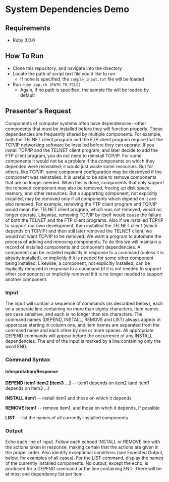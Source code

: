 # System Dependencies Demo

## Requirements
* Ruby 3.0.0

## How To Run
* Clone this repository, and navigate into the directory
* Locate the path of script text file you'd like to run
    - If none is specified, the `sample_input.txt` file will be loaded
* Run `ruby app.rb [PATH_TO_FILE]`
    - Again, if no path is specified, the sample file will be loaded by default

## Presenter's Request
Components of computer systems often have dependencies--other components that must be installed before they will function properly. These dependencies are frequently shared by multiple components. For example, both the TELNET client program and the FTP client program require that the TCP/IP networking software be installed before they can operate. If you install TCP/IP and the TELNET client program, and later decide to add the FTP client program, you do not need to reinstall TCP/IP. 
For some components it would not be a problem if the components on which they depended were reinstalled; it would just waste some resources. But for others, like TCP/IP, some component configuration may be destroyed if the component was reinstalled. 
It is useful to be able to remove components that are no longer needed. When this is done, components that only support the removed component may also be removed, freeing up disk space, memory, and other resources. But a supporting component, not explicitly installed, may be removed only if all components which depend on it are also removed. For example, removing the FTP client program and TCP/IP would mean the TELNET client program, which was not removed, would no longer operate. Likewise, removing TCP/IP by itself would cause the failure of both the TELNET and the FTP client programs. Also if we installed TCP/IP to support our own development, then installed the TELNET client (which depends on TCP/IP) and then still later removed the TELNET client, we would not want TCP/IP to be removed. 
We want a program to automate the process of adding and removing components. To do this we will maintain a record of installed components and component dependencies. A component can be installed explicitly in response to a command (unless it is already installed), or implicitly if it is needed for some other component being installed. Likewise, a component, not explicitly installed, can be explicitly removed in response to a command (if it is not needed to support other components) or implicitly removed if it is no longer needed to support another component. 

### Input
The input will contain a sequence of commands (as described below), each on a separate line containing no more than eighty characters. Item names are case sensitive, and each is no longer than ten characters. The command names (DEPEND, INSTALL, REMOVE and LIST) always appear in uppercase starting in column one, and item names are separated from the command name and each other by one or more spaces. All appropriate DEPEND commands will appear before the occurrence of any INSTALL dependencies. The end of the input is marked by a line containing only the word END. 

### Command Syntax 
#### Interpretation/Response 

**DEPEND item1 item2 [item3 ...]** -- item1 depends on item2 (and item1 depends on item3 ...) 

**INSTALL item1** -- install item1 and those on which it depends 

**REMOVE item1** -- remove item1, and those on whch it depends, if possible 

**LIST** -- list the names of all currently-installed components 

### Output
Echo each line of input. Follow each echoed INSTALL or REMOVE line with the actions taken in response, making certain that the actions are given in the proper order. Also identify exceptional conditions (see Expected Output, below, for examples of all cases). For the LIST command, display the names of the currently installed components. No output, except the echo, is produced for a DEPEND command or the line containing END. There will be at most one dependency list per item. 
